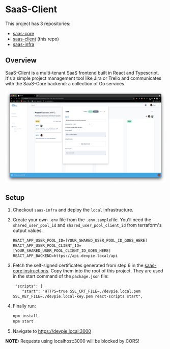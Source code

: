 # SaaS-Client

This project has 3 repositories:

- [saas-core](https://github.com/devpies/saas-core)
- [saas-client](https://github.com/devpies/saas-client) (this repo)
- [saas-infra](https://github.com/devpies/saas-infra)

## Overview

SaaS-Client is a multi-tenant SaaS frontend built in React and Typescript.
It's a simple project management tool like Jira or Trello and communicates 
with the SaaS-Core backend: a collection of Go services.

![](docs/img/demo.png)

## Setup

1. Checkout `saas-infra` and deploy the `local` infrastructure.
2. Create your own `.env` file from the `.env.sample`file.
You'll need the `shared_user_pool_id` and `shared_user_pool_client_id` from terraform's output values.

    ```
    REACT_APP_USER_POOL_ID=[YOUR_SHARED_USER_POOL_ID_GOES_HERE]
    REACT_APP_USER_POOL_CLIENT_ID=[YOUR_SHARED_USER_POOL_CLIENT_ID_GOES_HERE]
    REACT_APP_BACKEND=https://api.devpie.local/api
    ```
3. Fetch the self-signed certificates generated from step 6 in the [saas-core instructions](https://github.com/devpies/saas-core/blob/main/docs/SETUP.md). Copy them into the root of this project. They are used in the start command of the
`package.json` file:
    ```
     "scripts": {
        "start": "HTTPS=true SSL_CRT_FILE=./devpie.local.pem SSL_KEY_FILE=./devpie.local-key.pem react-scripts start",
    ```

4. Finally run:
    ```bash
    npm install
    npm start
    ```
5. Navigate to https://devpie.local:3000


__NOTE:__ Requests using localhost:3000 will be blocked by CORS!

